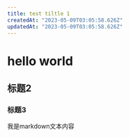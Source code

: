 ```yaml
---
title: test tiltle 1
createdAt: "2023-05-09T03:05:58.626Z"
updatedAt: "2023-05-09T03:05:58.626Z"
---
```


# hello world

## 标题2

### 标题3

我是markdown文本内容
